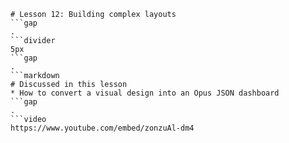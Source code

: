 ```mainHeading
# Lesson 12: Building complex layouts
```gap
.
```divider
5px
```gap
.
```markdown
# Discussed in this lesson
* How to convert a visual design into an Opus JSON dashboard
```gap
.
```video
https://www.youtube.com/embed/zonzuAl-dm4
